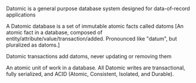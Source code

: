 Datomic is a general purpose database system designed for data-of-record applications

A Datomic database is a set of immutable atomic facts called datoms
[An atomic fact in a database, composed of entity/attribute/value/transaction/added. Pronounced like "datum", but pluralized as datoms.]

Datomic transactions add datoms, never updating or removing them

An atomic unit of work in a database. All Datomic writes are transactional, fully serialized, and ACID (Atomic, Consistent, Isolated, and Durable).